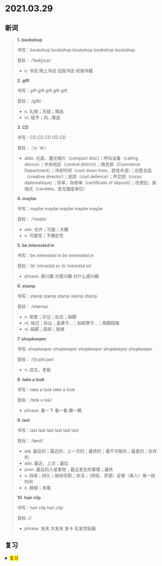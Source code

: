 # 2021.03.29

## 新词


> **1. bookshop**
>
> 书写：bookshop bookshop bookshop bookshop bookshop
>
> 音标： /ˈbʊkʃɑːp/
>
> - n. 书店 网上书店 旧指书店 经销书籍

> **2. gift**
>
> 书写：gift gift gift gift gift
>
> 音标： /ɡɪft/
>
> - n. 礼物；天赋；赠品
> - vt. 赋予；向…赠送



> **3. CD**
>
> 书写：CD CD CD CD CD 
>
> 音标： /ˌsiː ˈdiː/
>
> - abbr. 光盘，激光唱片（compact disc）；呼叫设备（calling device）；中央地区（central district）；商务部（Commerce Department）；冷却时间（cool down time，游戏术语）；创意总监（creative director）；民防（civil defence）；外交团（corps diplomatique）；存单，存款单（certificate of deposit）；坎德拉，新烛光（candela，发光强度单位）


> **4. maybe**
>
> 书写：maybe maybe maybe maybe maybe
>
> 音标： /ˈmeɪbi/
>
> - adv. 也许；可能；大概
> - n. 可能性；不确定性



> **5. be interested in**
>
> 书写：be interested in be interested in
>
> 音标：/bi ˈɪntrəstɪd ɪn; bi ˈɪntrestɪd ɪn/
>
> - phrase. 感兴趣 对感兴趣 对什么感兴趣




> **6. stamp**
>
> 书写：stamp stamp stamp stamp stamp
>
> 音标： /stæmp/
>
> - n. 邮票；印记；标志；跺脚
> - vt. 铭记；标出；盖章于…；贴邮票于…；用脚踩踏
> - vi. 跺脚；捣碎；毁掉




> **7. shopkeeper**
>
> 书写: shopkeeper shopkeeper shopkeeper shopkeeper shopkeeper
>
> 音标： /ˈʃɑːpkiːpər/
>
> - n. 店主，老板


> **8. take a look**
>
> 书写：take a look take a look
>
> 音标：/teɪk ə lʊk/
>
> - phrase. 看一下 看一看 瞧一瞧


> **9. last**
>
> 书写：last last last last last last
>
> 音标： /læst/
> 
> - adj. 最后的；最近的，上一次的；最终的；最不可能的；最差的；仅存的
> - adv. 最近，上次；最后
> - pron. 最后的人或事物；最近发生的事情；最终
> - v. 持续；持久；继续任职；存活；（供给、资源）足够（某人）用一段时间
> - n. 鞋楦；末尾


> **10. hair clip**
> 
> 书写：hair clip hari clip
>
> 音标: //
>
> - phrase. 发夹 大发夹 发卡 毛发剪贴画


## 复习

<details> 
  <summary><mark><font color=darkred>复习</font></mark></summary>
  <br/>geography geography 地理；地形；地势；地理环境
  <br/>energy energy 能源；能量；精力；活力；
  <br/>in the afternoon 在下午；
  <br/>wallet wallet 线包；皮夹；
  <br/>cola cola 可乐饮料；
  <br/>hate hate 讨厌；憎恨；不想；仇恨；厌恶；
  <br/>course course 过程；进展；航向；行动方向；科目；
  <br/>hall hall 大厅；礼堂；门厅；正门过道；
  <br/>carton carton 硬纸盒；纸板箱；
  <br/>show show 显示；证明；表演；
  <br/>shopping shopping 购物；
  <br/>whole whole 全部的；整体的；完全的；所有的；整体；整个；
  <br/>camera camera 摄像机；照相机；摄影机；
  <br/>knock knock 敲；撞；击；打；撞击；敲击；
  <br/>ground 土；土地；地面；土壤；
  <br/>in the evening 在晚上；
  <br/>in the morning 在早上；
  <br/>celebrate celebrate 庆祝；庆贺；赞美；
  <br/>because because 因为；
  <br/>menu menu 菜单；选单；
  <br/>taste taste 味道；滋味；品味；品尝；体验；体会；
  <br/>mall mall 购物广场；购物商场；
  <br/>pool pool 水池；水塘；
  <br/>money money 财富；钱币；钞票；钱；
  <br/>shout shout 叫；喊叫；呼叫；
  <br/>all right 好；正确的；对的；
  <br/>meeting meeting 会议；会面；集会；集合；
  <br/>dress up 穿上盛装；装饰；
  <br/>all the best 一路平安；万事吉利；一帆风顺；
  <br/>piece piece piece 块；片；张；
</details>  
